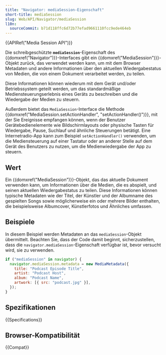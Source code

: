 ```yaml
---
title: "Navigator: mediaSession-Eigenschaft"
short-title: mediaSession
slug: Web/API/Navigator/mediaSession
l10n:
  sourceCommit: b71d118ffc6d72b77efad9661110fcc9ede464eb
---
```


{{APIRef("Media Session API")}}

Die schreibgeschützte **`mediaSession`**-Eigenschaft des {{domxref("Navigator")}}-Interfaces gibt ein {{domxref("MediaSession")}}-Objekt zurück, das verwendet werden kann, um mit dem Browser Metadaten und andere Informationen über den aktuellen Wiedergabestatus von Medien, die von einem Dokument verarbeitet werden, zu teilen.

Diese Informationen können wiederum mit dem Gerät und/oder Betriebssystem geteilt werden, um das standardmäßige Mediensteuerungserlebnis eines Geräts zu beschreiben und die Wiedergabe der Medien zu steuern.

Außerdem bietet das `MediaSession`-Interface die Methode {{domxref("MediaSession.setActionHandler", "setActionHandler()")}}, mit der Sie Ereignisse empfangen können, wenn der Benutzer Gerätebedienelemente wie Bildschirmlayouts oder physische Tasten für Wiedergabe, Pause, Suchlauf und ähnliche Steuerungen betätigt. Eine Internetradio-App kann zum Beispiel `setActionHandler()` verwenden, um die Mediensteuerung auf einer Tastatur oder an anderer Stelle auf dem Gerät des Benutzers zu nutzen, um die Medienwiedergabe der App zu steuern.

## Wert

Ein {{domxref("MediaSession")}}-Objekt, das das aktuelle Dokument verwenden kann, um Informationen über die Medien, die es abspielt, und seinen aktuellen Wiedergabestatus zu teilen. Diese Informationen können typische Metadaten wie der Titel, der Künstler und der Albumname des gespielten Songs sowie möglicherweise ein oder mehrere Bilder enthalten, die beispielsweise Albumcover, Künstlerfotos und Ähnliches umfassen.

## Beispiele

In diesem Beispiel werden Metadaten an das `mediaSession`-Objekt übermittelt. Beachten Sie, dass der Code damit beginnt, sicherzustellen, dass die `navigator.mediaSession`-Eigenschaft verfügbar ist, bevor versucht wird, sie zu verwenden.

```js
if ("mediaSession" in navigator) {
  navigator.mediaSession.metadata = new MediaMetadata({
    title: "Podcast Episode Title",
    artist: "Podcast Host",
    album: "Podcast Name",
    artwork: [{ src: "podcast.jpg" }],
  });
}
```

## Spezifikationen

{{Specifications}}

## Browser-Kompatibilität

{{Compat}}
